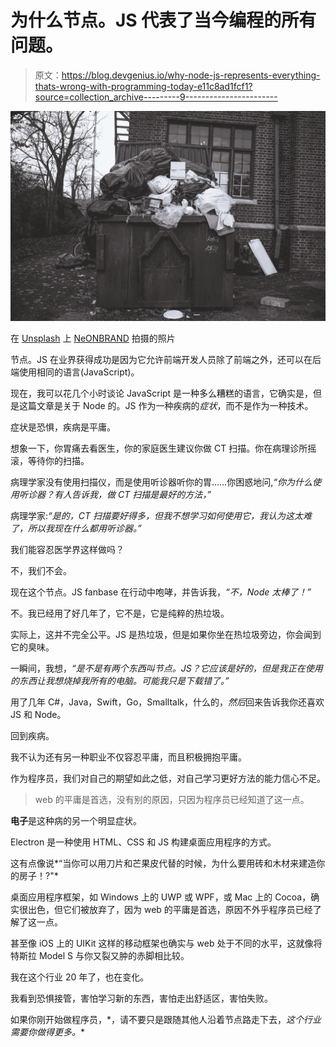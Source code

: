 # 为什么节点。JS 代表了当今编程的所有问题。

> 原文：<https://blog.devgenius.io/why-node-js-represents-everything-thats-wrong-with-programming-today-e11c8ad1fcf1?source=collection_archive---------9----------------------->

![](img/f97900950948c119be24f26259eb4a9b.png)

在 [Unsplash](https://unsplash.com?utm_source=medium&utm_medium=referral) 上 [NeONBRAND](https://unsplash.com/@neonbrand?utm_source=medium&utm_medium=referral) 拍摄的照片

节点。JS 在业界获得成功是因为它允许前端开发人员除了前端之外，还可以在后端使用相同的语言(JavaScript)。

现在，我可以花几个小时谈论 JavaScript 是一种多么糟糕的语言，它确实是，但是这篇文章是关于 Node 的。JS 作为一种疾病的*症状*，而不是作为一种技术。

症状是恐惧，疾病是平庸。

想象一下，你胃痛去看医生，你的家庭医生建议你做 CT 扫描。你在病理诊所摇滚，等待你的扫描。

病理学家没有使用扫描仪，而是使用听诊器听你的胃……你困惑地问,*“你为什么使用听诊器？有人告诉我，做 CT 扫描是最好的方法，”*

病理学家:*“是的，CT 扫描要好得多，但我不想学习如何使用它，我认为这太难了，所以我现在什么都用听诊器。”*

我们能容忍医学界这样做吗？

不，我们不会。

现在这个节点。JS fanbase 在行动中咆哮，并告诉我，*“不，Node 太棒了！”*

不。我已经用了好几年了，它不是，它是纯粹的热垃圾。

实际上，这并不完全公平。JS 是热垃圾，但是如果你坐在热垃圾旁边，你会闻到它的臭味。

一瞬间，我想，*“是不是有两个东西叫节点。JS？它应该是好的，但是我正在使用的东西让我想烧掉我所有的电脑。可能我只是下载错了。”*

用了几年 C#，Java，Swift，Go，Smalltalk，什么的，*然后*回来告诉我你还喜欢 JS 和 Node。

回到疾病。

我不认为还有另一种职业不仅容忍平庸，而且积极拥抱平庸。

作为程序员，我们对自己的期望如此之低，对自己学习更好方法的能力信心不足。

> web 的平庸是首选，没有别的原因，只因为程序员已经知道了这一点。

**电子**是这种病的另一个明显症状。

Electron 是一种使用 HTML、CSS 和 JS 构建桌面应用程序的方式。

这有点像说*“当你可以用刀片和芒果皮代替的时候，为什么要用砖和木材来建造你的房子！?"*

桌面应用程序框架，如 Windows 上的 UWP 或 WPF，或 Mac 上的 Cocoa，确实很出色，但它们被放弃了，因为 web 的平庸是首选，原因不外乎程序员已经了解了这一点。

甚至像 iOS 上的 UIKit 这样的移动框架也确实与 web 处于不同的水平，这就像将特斯拉 Model S 与你又裂又肿的赤脚相比较。

我在这个行业 20 年了，也在变化。

我看到恐惧接管，害怕学习新的东西，害怕走出舒适区，害怕失败。

如果你刚开始做程序员，*，请不要只是跟随其他人沿着节点路走下去，*这个行业需要你做得更多。**
